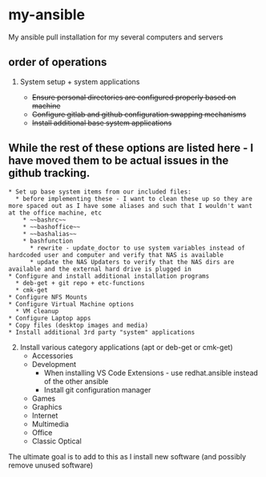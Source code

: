 # my-ansible
My ansible pull installation for my several computers and servers

## order of operations
1. System setup + system applications

    * ~~Ensure personal directories are configured properly based on machine~~
    * ~~Configure gitlab and github configuration swapping mechanisms~~
    * ~~Install additional base system applications~~

## While the rest of these options are listed here - I have moved them to be actual issues in the github tracking.
    * Set up base system items from our included files:
      * before implementing these - I want to clean these up so they are more spaced out as I have some aliases and such that I wouldn't want at the office machine, etc
        * ~~bashrc~~
        * ~~bashoffice~~
        * ~~bashalias~~
        * bashfunction
          * rewrite - update_doctor to use system variables instead of hardcoded user and computer and verify that NAS is available
          * update the NAS Updaters to verify that the NAS dirs are available and the external hard drive is plugged in
    * Configure and install additional installation programs
      * deb-get + git repo + etc-functions
      * cmk-get
    * Configure NFS Mounts
    * Configure Virtual Machine options
      * VM cleanup
    * Configure Laptop apps
    * Copy files (desktop images and media)
    * Install additional 3rd party "system" applications
2. Install various category applications (apt or deb-get or cmk-get)
   * Accessories
   * Development
     * When installing VS Code Extensions - use redhat.ansible instead of the other ansible
     * Install git configuration manager
   * Games
   * Graphics
   * Internet
   * Multimedia
   * Office
   * Classic Optical

The ultimate goal is to add to this as I install new software (and possibly remove unused software)

